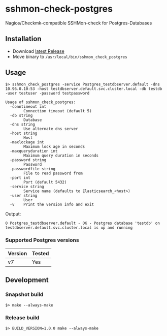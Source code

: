 # sshmon-check-postgres
Nagios/Checkmk-compatible SSHMon-check for Postgres-Databases

## Installation
* Download [latest Release](https://github.com/indece-official/sshmon-check-postgres/releases/latest)
* Move binary to `/usr/local/bin/sshmon_check_postgres`


## Usage
```
$> sshmon_check_postgres -service Postgres_testdbserver.default -dns 10.96.0.10:53 -host testdbserver.default.svc.cluster.local -db testdb -user testuser -password testpassword
```

```
Usage of sshmon_check_postgres:
  -conntimeout int
        Connection timeout (default 5)
  -db string
        Database
  -dns string
        Use alternate dns server
  -host string
        Host
  -maxlockage int
        Maximum lock age in seconds
  -maxqueryduration int
        Maximum query duration in seconds
  -password string
        Password
  -passwordfile string
        File to read password from
  -port int
        Port (default 5432)
  -service string
        Service name (defaults to Elasticsearch_<host>)
  -user string
        User
  -v    Print the version info and exit
```

Output:
```
0 Postgres_testdbserver.default - OK - Postgres database 'testdb' on testdbserver.default.svc.cluster.local is up and running
```

### Supported Postgres versions
| Version | Tested |
| --- | --- |
| v7 | Yes |

## Development
### Snapshot build

```
$> make --always-make
```

### Release build

```
$> BUILD_VERSION=1.0.0 make --always-make
```